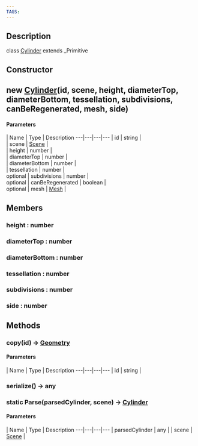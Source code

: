```yaml
---
TAGS:
---
```

## Description

class [Cylinder](/classes/2.3/Cylinder) extends _Primitive



## Constructor

##  new [Cylinder](/classes/2.3/Cylinder)(id, scene, height, diameterTop, diameterBottom, tessellation, subdivisions, canBeRegenerated, mesh, side)



#### Parameters
 | Name | Type | Description
---|---|---|---
 | id | string |  
 | scene | [Scene](/classes/2.3/Scene) |  
 | height | number |  
 | diameterTop | number |  
 | diameterBottom | number |  
 | tessellation | number |  
optional | subdivisions | number |  
optional | canBeRegenerated | boolean |  
optional | mesh | [Mesh](/classes/2.3/Mesh) |  
## Members

### height : number



### diameterTop : number



### diameterBottom : number



### tessellation : number



### subdivisions : number



### side : number



## Methods

### copy(id) &rarr; [Geometry](/classes/2.3/Geometry)



#### Parameters
 | Name | Type | Description
---|---|---|---
 | id | string |  

### serialize() &rarr; any


### static  Parse(parsedCylinder, scene) &rarr; [Cylinder](/classes/2.3/Cylinder)



#### Parameters
 | Name | Type | Description
---|---|---|---
 | parsedCylinder | any | 
 | scene | [Scene](/classes/2.3/Scene) |  
